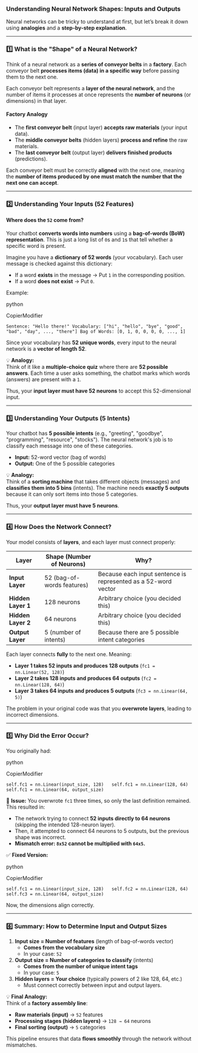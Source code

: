 ### **Understanding Neural Network Shapes: Inputs and Outputs**

Neural networks can be tricky to understand at first, but let’s break it down using **analogies** and a **step-by-step explanation**.

---

### **1️⃣ What is the "Shape" of a Neural Network?**

Think of a neural network as a **series of conveyor belts** in a **factory**. Each conveyor belt **processes items (data) in a specific way** before passing them to the next one.

Each conveyor belt represents a **layer of the neural network**, and the number of items it processes at once represents the **number of neurons** (or dimensions) in that layer.

#### **Factory Analogy**

- The **first conveyor belt** (input layer) **accepts raw materials** (your input data).
- The **middle conveyor belts** (hidden layers) **process and refine** the raw materials.
- The **last conveyor belt** (output layer) **delivers finished products** (predictions).

Each conveyor belt must be correctly **aligned** with the next one, meaning the **number of items produced by one must match the number that the next one can accept**.

---

### **2️⃣ Understanding Your Inputs (52 Features)**

#### **Where does the `52` come from?**

Your chatbot **converts words into numbers** using a **bag-of-words (BoW) representation**. This is just a long list of `0`s and `1`s that tell whether a specific word is present.

Imagine you have a **dictionary of 52 words** (your vocabulary). Each user message is checked against this dictionary:

- If a word **exists** in the message → Put `1` in the corresponding position.
- If a word **does not exist** → Put `0`.

Example:

python

CopierModifier

`Sentence: "Hello there!" Vocabulary: ["hi", "hello", "bye", "good", "bad", "day", ..., "there"] Bag of Words: [0, 1, 0, 0, 0, 0, ..., 1]`

Since your vocabulary has **52 unique words**, every input to the neural network is a **vector of length 52**.

💡 **Analogy:**  
Think of it like a **multiple-choice quiz** where there are **52 possible answers**. Each time a user asks something, the chatbot marks which words (answers) are present with a `1`.

Thus, your **input layer must have 52 neurons** to accept this 52-dimensional input.

---

### **3️⃣ Understanding Your Outputs (5 Intents)**

Your chatbot has **5 possible intents** (e.g., "greeting", "goodbye", "programming", "resource", "stocks"). The neural network's job is to classify each message into one of these categories.

- **Input:** 52-word vector (bag of words)
- **Output:** One of the 5 possible categories

💡 **Analogy:**  
Think of a **sorting machine** that takes different objects (messages) and **classifies them into 5 bins** (intents). The machine needs **exactly 5 outputs** because it can only sort items into those 5 categories.

Thus, your **output layer must have 5 neurons**.

---

### **4️⃣ How Does the Network Connect?**

Your model consists of **layers**, and each layer must connect properly:

|**Layer**|**Shape (Number of Neurons)**|**Why?**|
|---|---|---|
|**Input Layer**|52 (bag-of-words features)|Because each input sentence is represented as a 52-word vector|
|**Hidden Layer 1**|128 neurons|Arbitrary choice (you decided this)|
|**Hidden Layer 2**|64 neurons|Arbitrary choice (you decided this)|
|**Output Layer**|5 (number of intents)|Because there are 5 possible intent categories|

Each layer connects **fully** to the next one. Meaning:

- **Layer 1 takes 52 inputs and produces 128 outputs** (`fc1 = nn.Linear(52, 128)`)
- **Layer 2 takes 128 inputs and produces 64 outputs** (`fc2 = nn.Linear(128, 64)`)
- **Layer 3 takes 64 inputs and produces 5 outputs** (`fc3 = nn.Linear(64, 5)`)

The problem in your original code was that you **overwrote layers**, leading to incorrect dimensions.

---

### **5️⃣ Why Did the Error Occur?**

You originally had:

python

CopierModifier

`self.fc1 = nn.Linear(input_size, 128)   self.fc1 = nn.Linear(128, 64)   self.fc1 = nn.Linear(64, output_size)`  

🚨 **Issue:** You overwrote `fc1` three times, so only the last definition remained.  
This resulted in:

- The network trying to connect **52 inputs directly to 64 neurons** (skipping the intended 128-neuron layer).
- Then, it attempted to connect 64 neurons to 5 outputs, but the previous shape was incorrect.
- **Mismatch error: `8x52` cannot be multiplied with `64x5`.**

✅ **Fixed Version:**

python

CopierModifier

`self.fc1 = nn.Linear(input_size, 128)   self.fc2 = nn.Linear(128, 64)   self.fc3 = nn.Linear(64, output_size)`

Now, the dimensions align correctly.

---

### **6️⃣ Summary: How to Determine Input and Output Sizes**

1. **Input size = Number of features** (length of bag-of-words vector)
    - **Comes from the vocabulary size**
    - In your case: `52`
2. **Output size = Number of categories to classify** (intents)
    - **Comes from the number of unique intent tags**
    - In your case: `5`
3. **Hidden layers = Your choice** (typically powers of 2 like 128, 64, etc.)
    - Must connect correctly between input and output layers.

💡 **Final Analogy:**  
Think of a **factory assembly line**:

- **Raw materials (input)** → `52` features
- **Processing stages (hidden layers)** → `128 → 64` neurons
- **Final sorting (output)** → `5` categories

This pipeline ensures that data **flows smoothly** through the network without mismatches.